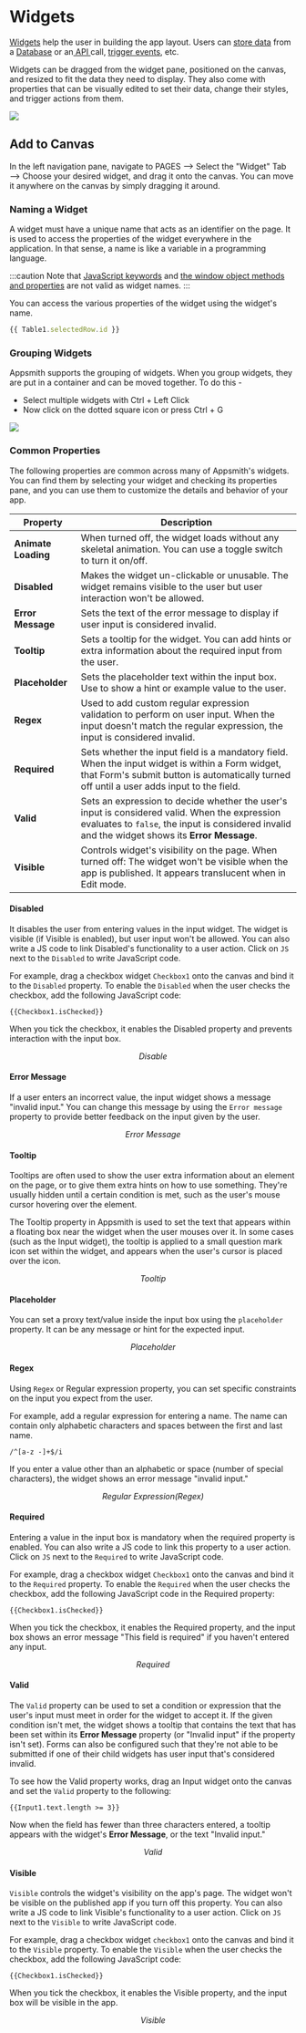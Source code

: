 # Widgets

[Widgets](./) help the user in building the app layout. Users can [store data](../../core-concepts/data-access-and-binding/displaying-data-read/) from a [Database](../datasources/) or an[ API ](../../core-concepts/connecting-to-data-sources/authentication/connect-to-apis.md)call, [trigger events](./../appsmith-framework/widget-actions/README.md), etc.

Widgets can be dragged from the widget pane, positioned on the canvas, and resized to fit the data they need to display. They also come with properties that can be visually edited to set their data, change their styles, and trigger actions from them.

![](</img/spaces\_sRqv8vEmanRWzCklPZou\_uploads\_kpwSwyVV6AnRPtthUHmq\_drop_widget.gif>)

## Add to Canvas

In the left navigation pane, navigate to PAGES —> Select the "Widget" Tab —> Choose your desired widget, and drag it onto the canvas. You can move it anywhere on the canvas by simply dragging it around.

### Naming a Widget

A widget must have a unique name that acts as an identifier on the page. It is used to access the properties of the widget everywhere in the application. In that sense, a name is like a variable in a programming language.

:::caution
Note that [JavaScript keywords](https://www.w3schools.com/js/js\_reserved.asp) and [the window object methods and properties](https://www.w3schools.com/jsref/obj\_window.asp) are not valid as widget names.
:::

You can access the various properties of the widget using the widget's name.

```javascript
{{ Table1.selectedRow.id }}
```

### Grouping Widgets

Appsmith supports the grouping of widgets. When you group widgets, they are put in a container and can be moved together. To do this -

* Select multiple widgets with Ctrl + Left Click
* Now click on the dotted square icon or press Ctrl + G

![](/img/groupingwidget.gif)

### Common Properties

The following properties are common across many of Appsmith's widgets. You can find them by selecting your widget and checking its properties pane, and you can use them to customize the details and behavior of your app.

| Property            | Description                                                                                                                                                                                      |
| ------------------- | ------------------------------------------------------------------------------------------------------------------------------------------------------------------------------------------------ |
| **Animate Loading** | When turned off, the widget loads without any skeletal animation. You can use a toggle switch to turn it on/off.                                                                                 |
| **Disabled**        | Makes the widget un-clickable or unusable. The widget remains visible to the user but user interaction won't be allowed.                                                                         |
| **Error Message**   | Sets the text of the error message to display if user input is considered invalid.                                                                                                               |
| **Tooltip**         | Sets a tooltip for the widget. You can add hints or extra information about the required input from the user.                                                                                    |
| **Placeholder**     | Sets the placeholder text within the input box. Use to show a hint or example value to the user.                                                                                                 |
| **Regex**           | Used to add custom regular expression validation to perform on user input. When the input doesn't match the regular expression, the input is considered invalid.                                 |
| **Required**        | Sets whether the input field is a mandatory field. When the input widget is within a Form widget, that Form's submit button is automatically turned off until a user adds input to the field.    |
| **Valid**           | Sets an expression to decide whether the user's input is considered valid. When the expression evaluates to `false`, the input is considered invalid and the widget shows its **Error Message**. |
| **Visible**         | Controls widget's visibility on the page. When turned off: The widget won't be visible when the app is published. It appears translucent when in Edit mode.                                      |

#### Disabled

It disables the user from entering values in the input widget. The widget is visible (if Visible is enabled), but user input won't be allowed. You can also write a JS code to link Disabled's functionality to a user action. Click on `JS` next to the `Disabled` to write JavaScript code.

For example, drag a checkbox widget `Checkbox1` onto the canvas and bind it to the `Disabled` property. To enable the `Disabled` when the user checks the checkbox, add the following JavaScript code:

```
{{Checkbox1.isChecked}}
```

When you tick the checkbox, it enables the Disabled property and prevents interaction with the input box.

<figure>
 <object data="https://www.youtube.com/embed/JEARavnq0vQ?autoplay=0" width='860px' height='515px'></object>
 <figcaption align="center"><i>Disable</i></figcaption>
</figure>

#### Error Message

If a user enters an incorrect value, the input widget shows a message "invalid input." You can change this message by using the `Error message` property to provide better feedback on the input given by the user.

<figure>
 <object data="https://www.youtube.com/embed/oeUHJhM4zyU?autoplay=0" width='860px' height='515px'></object>
 <figcaption align="center"><i>Error Message</i></figcaption>
</figure>

#### Tooltip

Tooltips are often used to show the user extra information about an element on the page, or to give them extra hints on how to use something. They're usually hidden until a certain condition is met, such as the user's mouse cursor hovering over the element.

The Tooltip property in Appsmith is used to set the text that appears within a floating box near the widget when the user mouses over it. In some cases (such as the Input widget), the tooltip is applied to a small question mark icon set within the widget, and appears when the user's cursor is placed over the icon.

<figure>
 <object data="https://www.youtube.com/embed/UZ3MBVfNSzk?autoplay=0" width='860px' height='515px'></object>
 <figcaption align="center"><i>Tooltip</i></figcaption>
</figure>

#### Placeholder

You can set a proxy text/value inside the input box using the `placeholder` property. It can be any message or hint for the expected input.

<figure>
 <object data="https://www.youtube.com/embed/576Bfo8htf0?autoplay=0" width='860px' height='515px'></object>
 <figcaption align="center"><i>Placeholder</i></figcaption>
</figure>

#### Regex

Using `Regex` or Regular expression property, you can set specific constraints on the input you expect from the user.

For example, add a regular expression for entering a name. The name can contain only alphabetic characters and spaces between the first and last name.

```
/^[a-z -]+$/i
```

If you enter a value other than an alphabetic or space (number of special characters), the widget shows an error message "invalid input."

<figure>
 <object data="https://www.youtube.com/embed/n6VUQN-wv9U?autoplay=0" width='860px' height='515px'></object>
 <figcaption align="center"><i>Regular Expression(Regex)</i></figcaption>
</figure>

#### Required

Entering a value in the input box is mandatory when the required property is enabled. You can also write a JS code to link this property to a user action. Click on `JS` next to the `Required` to write JavaScript code.

For example, drag a checkbox widget `Checkbox1` onto the canvas and bind it to the `Required` property. To enable the `Required` when the user checks the checkbox, add the following JavaScript code in the Required property:

```
{{Checkbox1.isChecked}}
```

When you tick the checkbox, it enables the Required property, and the input box shows an error message "This field is required" if you haven't entered any input.

<figure>
 <object data="https://www.youtube.com/embed/2hqT02HCah8?autoplay=0" width='860px' height='515px'></object>
 <figcaption align="center"><i>Required</i></figcaption>
</figure>

#### Valid

The `Valid` property can be used to set a condition or expression that the user's input must meet in order for the widget to accept it. If the given condition isn't met, the widget shows a tooltip that contains the text that has been set within its **Error Message** property (or "Invalid input" if the property isn't set). Forms can also be configured such that they're not able to be submitted if one of their child widgets has user input that's considered invalid.

To see how the Valid property works, drag an Input widget onto the canvas and set the `Valid` property to the following:

```
{{Input1.text.length >= 3}}
```

Now when the field has fewer than three characters entered, a tooltip appears with the widget's **Error Message**, or the text "Invalid input."

<figure>
 <object data="https://www.youtube.com/embed/rk3yzSoe6aw?autoplay=0" width='860px' height='515px'></object>
 <figcaption align="center"><i>Valid</i></figcaption>
</figure>

#### Visible

`Visible` controls the widget's visibility on the app's page. The widget won't be visible on the published app if you turn off this property. You can also write a JS code to link Visible's functionality to a user action. Click on `JS` next to the `Visible` to write JavaScript code.

For example, drag a checkbox widget `checkbox1` onto the canvas and bind it to the `Visible` property. To enable the `Visible` when the user checks the checkbox, add the following JavaScript code:

```
{{Checkbox1.isChecked}}
```

When you tick the checkbox, it enables the Visible property, and the input box will be visible in the app.

<figure>
 <object data="https://www.youtube.com/embed/Jb5bNVhFoRE?autoplay=0" width='860px' height='515px'></object>
 <figcaption align="center"><i>Visible</i></figcaption>
</figure>
